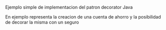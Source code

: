 Ejemplo simple de implementacion del patron decorator Java

En ejemplo representa la creacion de una cuenta de ahorro y la posibilidad de decorar la misma con un seguro
